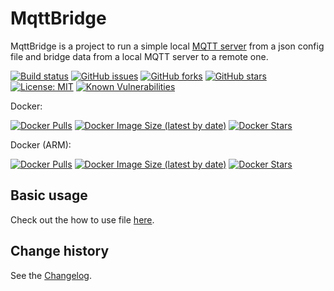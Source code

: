 MqttBridge
====================================

MqttBridge is a project to run a simple local [MQTT server](https://github.com/chkr1011/MQTTnet) from a json config file and bridge data from a local MQTT server to a remote one.

[![Build status](https://ci.appveyor.com/api/projects/status/pmjxmlygfiyna44h?svg=true)](https://ci.appveyor.com/project/SeppPenner/mqttbridge)
[![GitHub issues](https://img.shields.io/github/issues/SeppPenner/MqttBridge.svg)](https://github.com/SeppPenner/MqttBridge/issues)
[![GitHub forks](https://img.shields.io/github/forks/SeppPenner/MqttBridge.svg)](https://github.com/SeppPenner/MqttBridge/network)
[![GitHub stars](https://img.shields.io/github/stars/SeppPenner/MqttBridge.svg)](https://github.com/SeppPenner/MqttBridge/stargazers)
[![License: MIT](https://img.shields.io/badge/License-MIT-blue.svg)](https://raw.githubusercontent.com/SeppPenner/MqttBridge/master/License.txt)
[![Known Vulnerabilities](https://snyk.io/test/github/SeppPenner/MqttBridge/badge.svg)](https://snyk.io/test/github/SeppPenner/MqttBridge)

Docker:

[![Docker Pulls](https://img.shields.io/docker/pulls/sepppenner/mqttbridge)](https://hub.docker.com/repository/docker/sepppenner/mqttbridge)
[![Docker Image Size (latest by date)](https://img.shields.io/docker/image-size/sepppenner/mqttbridge?sort=date)](https://hub.docker.com/repository/docker/sepppenner/mqttbridge)
[![Docker Stars](https://img.shields.io/docker/stars/sepppenner/mqttbridge)](https://hub.docker.com/repository/docker/sepppenner/mqttbridge)

Docker (ARM):

[![Docker Pulls](https://img.shields.io/docker/pulls/sepppenner/mqttbridge-arm)](https://hub.docker.com/repository/docker/sepppenner/mqttbridge-arm)
[![Docker Image Size (latest by date)](https://img.shields.io/docker/image-size/sepppenner/mqttbridge-arm?sort=date)](https://hub.docker.com/repository/docker/sepppenner/mqttbridge-arm)
[![Docker Stars](https://img.shields.io/docker/stars/sepppenner/mqttbridge-arm)](https://hub.docker.com/repository/docker/sepppenner/mqttbridge-arm)

## Basic usage
Check out the how to use file [here](https://github.com/SeppPenner/MqttBridge/blob/master/HowToUse.md).


Change history
--------------

See the [Changelog](https://github.com/SeppPenner/MqttBridge/blob/master/Changelog.md).
